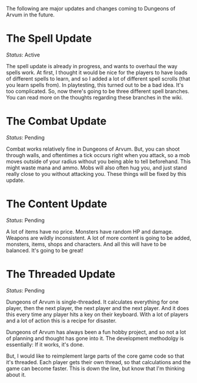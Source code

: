 The following are major updates and changes coming to Dungeons of Arvum in the future.

# The Spell Update
*Status*: Active

The spell update is already in progress, and wants to overhaul the way spells work. At first, I thought it would be nice for the players to have loads of different spells to learn, and so I added a lot of different spell scrolls (that you learn spells from). In playtesting, this turned out to be a bad idea. It's too complicated. So, now there's going to be three different spell branches. You can read more on the thoughts regarding these branches in the wiki.

# The Combat Update
*Status*: Pending

Combat works relatively fine in Dungeons of Arvum. But, you can shoot through walls, and oftentimes a tick occurs right when you attack, so a mob moves outside of your radius without you being able to tell beforehand. This might waste mana and ammo. Mobs will also often hug you, and just stand really close to you without attacking you. These things will be fixed by this update.

# The Content Update
*Status*: Pending

A lot of items have no price. Monsters have random HP and damage. Weapons are wildly inconsistent. A lot of more content is going to be added, monsters, items, shops and characters. And all this will have to be balanced. It's going to be great!

# The Threaded Update
*Status*: Pending

Dungeons of Arvum is single-threaded. It calculates everything for one player, then the next player, the next player and the next player. And it does this every time any player hits a key on their keyboard. With a lot of players and a lot of action this is a recipe for disaster.

Dungeons of Arvum has always been a fun hobby project, and so not a lot of planning and thought has gone into it. The development methodolgy is essentially: If it works, it's done.

But, I would like to reimplement large parts of the core game code so that it's threaded. Each player gets their own thread, so that calculations and the game can become faster. This is down the line, but know that I'm thinking about it.